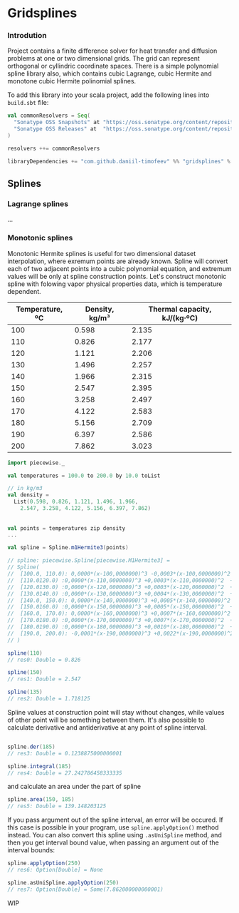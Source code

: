 # Gridsplines

### Introdution
Project contains a finite difference solver for heat transfer and diffusion problems at one or two dimensional grids. The grid can represent orthogonal or cyllindric coordinate spaces.
There is a simple polynomial spline library also, which contains cubic Lagrange, cubic Hermite and monotone cubic Hermite polinomial splines. 

To add this library into your scala project,
add the following lines into ```build.sbt``` file:

```scala
val commonResolvers = Seq(
  "Sonatype OSS Snapshots" at "https://oss.sonatype.org/content/repositories/snapshots",
  "Sonatype OSS Releases" at  "https://oss.sonatype.org/content/repositories/releases"
)

resolvers ++= commonResolvers

libraryDependencies += "com.github.daniil-timofeev" %% "gridsplines" % "0.2.0-SNAPSHOT"

```

## Splines

### Lagrange splines
...

### Monotonic splines
Monotonic Hermite splines is useful for two dimensional dataset interpolation, where exremum points are already known.
Spline will convert each of two adjacent points into a cubic polynomial equation, and extremum values will be only at spline construction points. Let's construct monotonic spline with folowing vapor physical properties data, which is temperature dependent.

| Temperature,  ºC | Density,  kg/m³ | Thermal capacity,  kJ/(kg·ºC) |
|------------------|-----------------|-------------------------------|
| 100              | 0.598           | 2.135                         |
| 110              | 0.826           | 2.177                         |
| 120              | 1.121           | 2.206                         |
| 130              | 1.496           | 2.257                         |
| 140              | 1.966           | 2.315                         |
| 150              | 2.547           | 2.395                         |
| 160              | 3.258           | 2.497                         |
| 170              | 4.122           | 2.583                         |
| 180              | 5.156           | 2.709                         |
| 190              | 6.397           | 2.586                         |
| 200              | 7.862           | 3.023                         |

```scala
import piecewise._

val temperatures = 100.0 to 200.0 by 10.0 toList

// in kg/m3
val density =
  List(0.598, 0.826, 1.121, 1.496, 1.966,
    2.547, 3.258, 4.122, 5.156, 6.397, 7.862)
    
    
val points = temperatures zip density
...

val spline = Spline.m1Hermite3(points)

// spline: piecewise.Spline[piecewise.M1Hermite3] = 
// Spline(
//  [100.0, 110.0): 0,0000*(x-100,0000000)^3 -0,0003*(x-100,0000000)^2  +0,0228*(x-100,0000000) +0,5980
//  [110.0120.0) :0,0000*(x-110,0000000)^3 +0,0003*(x-110,0000000)^2  +0,0262*(x-110,0000000) +0,8260
//  [120.0130.0) :0,0000*(x-120,0000000)^3 +0,0003*(x-120,0000000)^2  +0,0335*(x-120,0000000) +1,1210
//  [130.0140.0) :0,0000*(x-130,0000000)^3 +0,0004*(x-130,0000000)^2  +0,0422*(x-130,0000000) +1,4960
//  [140.0, 150.0): 0,0000*(x-140,0000000)^3 +0,0005*(x-140,0000000)^2  +0,0526*(x-140,0000000) +1,9660
//  [150.0160.0) :0,0000*(x-150,0000000)^3 +0,0005*(x-150,0000000)^2  +0,0646*(x-150,0000000) +2,5470
//  [160.0, 170.0): 0,0000*(x-160,0000000)^3 +0,0007*(x-160,0000000)^2  +0,0787*(x-160,0000000) +3,2580
//  [170.0180.0) :0,0000*(x-170,0000000)^3 +0,0007*(x-170,0000000)^2  +0,0949*(x-170,0000000) +4,1220
//  [180.0190.0) :0,0000*(x-180,0000000)^3 +0,0010*(x-180,0000000)^2  +0,1138*(x-180,0000000) +5,1560
//  [190.0, 200.0): -0,0001*(x-190,0000000)^3 +0,0022*(x-190,0000000)^2  +0,1353*(x-190,0000000) +6,3970
// )

spline(110)
// res0: Double = 0.826

spline(150)
// res1: Double = 2.547

spline(135)
// res2: Double = 1.718125
```
Spline values at construction point will stay without changes, while values of other point will be something between them.
It's also possible to calculate derivative and antiderivative at any point of spline interval. 
```scala

spline.der(185)
// res3: Double = 0.1238875000000001

spline.integral(185)
// res4: Double = 27.242786458333335
```
and calculate an area under the part of spline

```scala
spline.area(150, 185)
// res5: Double = 139.148203125
```
If you pass argument out of the spline interval, an error will be occured. 
If this case is possible in your program, use `spline.applyOption()` method instead. You can also convert this spline using `.asUniSpline` method, and then you get interval bound value, when passing an argument out of the interval bounds:

```scala
spline.applyOption(250)
// res6: Option[Double] = None

spline.asUniSpline.applyOption(250)
// res7: Option[Double] = Some(7.862000000000001)

```
WIP

